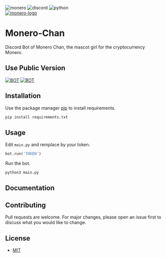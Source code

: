 ![monero](https://img.shields.io/badge/Monero-$XMR-orange?style=flat&logo=monero) ![discord](https://img.shields.io/badge/Discord-bot-blue?style=flat&logo=discord) ![python](https://img.shields.io/badge/Python-3-blue?style=flat&logo=python)
<br>
[![monero-logo](https://i.ibb.co/FnXshs5/monero-logo.png)](https://www.getmonero.org/)
# Monero-Chan
Discord Bot of Monero Chan, the mascot girl for the cryptocurrency Monero.

## Use Public Version
[![BOT](https://img.shields.io/badge/Discord-Servers-green?style=for-the-badge&logo=discord)]() [![BOT](https://img.shields.io/badge/Discord-Add%20Bot-blue?style=for-the-badge&logo=discord)](https://discord.com/api/oauth2/authorize?client_id=486601805426589697&permissions=2147665984&scope=bot%20applications.commands)

## Installation

Use the package manager [pip](https://pip.pypa.io/en/stable/) to install requirements.

```bash
pip install requirements.txt
```

## Usage
Edit `main.py` and remplace by your token.
```python
bot.run('TOKEN')
```

Run the bot.
```bash
python3 main.py
```
## Documentation

## Contributing

Pull requests are welcome. For major changes, please open an issue first
to discuss what you would like to change.

## License
- [MIT](https://github.com/Sterbweise/Monero-Chan/blob/main/LICENSE)